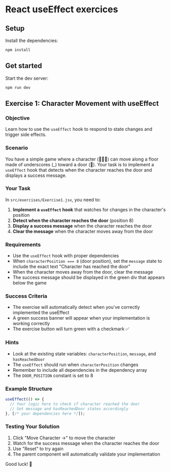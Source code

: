 # React useEffect exercices

## Setup

Install the dependencies:

```bash
npm install
```

## Get started

Start the dev server:

```bash
npm run dev
```

## Exercise 1: Character Movement with useEffect

### Objective
Learn how to use the `useEffect` hook to respond to state changes and trigger side effects.

### Scenario
You have a simple game where a character (🏃‍♂️‍➡️) can move along a floor made of underscores (_) toward a door (🚪). Your task is to implement a `useEffect` hook that detects when the character reaches the door and displays a success message.

### Your Task
In `src/exercises/Exercise1.jsx`, you need to:

1. **Implement a `useEffect` hook** that watches for changes in the character's position
2. **Detect when the character reaches the door** (position 8)
3. **Display a success message** when the character reaches the door
4. **Clear the message** when the character moves away from the door

### Requirements
- Use the `useEffect` hook with proper dependencies
- When `characterPosition === 8` (door position), set the `message` state to include the exact text "Character has reached the door"
- When the character moves away from the door, clear the message
- The success message should be displayed in the green div that appears below the game

### Success Criteria
- The exercise will automatically detect when you've correctly implemented the useEffect
- A green success banner will appear when your implementation is working correctly
- The exercise button will turn green with a checkmark ✅

### Hints
- Look at the existing state variables: `characterPosition`, `message`, and `hasReachedDoor`
- The `useEffect` should run when `characterPosition` changes
- Remember to include all dependencies in the dependency array
- The `DOOR_POSITION` constant is set to 8

### Example Structure
```javascript
useEffect(() => {
  // Your logic here to check if character reached the door
  // Set message and hasReachedDoor states accordingly
}, [/* your dependencies here */]);
```

### Testing Your Solution
1. Click "Move Character →" to move the character
2. Watch for the success message when the character reaches the door
3. Use "Reset" to try again
4. The parent component will automatically validate your implementation

Good luck! 🚀

